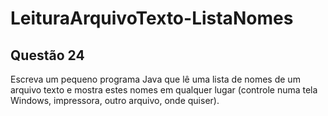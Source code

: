 # LeituraArquivoTexto-ListaNomes
## Questão 24

 Escreva um pequeno programa Java que lê uma lista de nomes de um arquivo texto e mostra estes nomes em qualquer lugar (controle numa tela Windows, impressora, outro arquivo, onde quiser).
